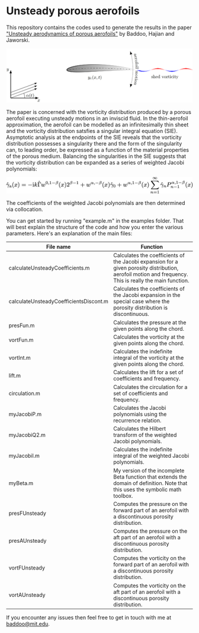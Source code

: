 # Unsteady porous aerofoils

This repository contains the codes used to generate the results in the paper
["Unsteady aerodynamics of porous aerofoils"](https://www.cambridge.org/core/journals/journal-of-fluid-mechanics/article/abs/unsteady-aerodynamics-of-porous-aerofoils/9F7A28838D1EEB585B73E127164DCBA5) by Baddoo, Hajian and Jaworski.

<p align="center">
<img src="figure.png" width="800">
</p>

The paper is concerned with the vorticity distribution produced by a porous aerofoil executing unsteady motions in an inviscid fluid.
In the thin-aerofoil approximation, the aerofoil can be modelled as an infinitesimally thin sheet and the vorticity distribution satsfies 
a singular integral equation (SIE).
Asymptotic analysis at the endpoints of the SIE reveals that the vorticity distribution possesses a singularity there and the form of 
the singularity can, to leading order, be expressed as a function of the material properties of the porous medium.
Balancing the singularities in the SIE suggests that the vorticity distribution can be expanded as a series of weighted Jacobi polynomials:

<p align="center">
<img src="equation.jpeg" width="800">
</p>

The coefficients of the weighted Jacobi polynomials are then determined via collocation.

You can get started by running "example.m" in the examples folder.
That will best explain the structure of the code and how you enter the various parameters.
Here's an explanation of the main files:

File name | Function
------------ | -------------
calculateUnsteadyCoefficients.m | Calculates the coefficients of the Jacobi expansion for a given porosity distribution, aerofoil motion and frequency. This is really the main function.
calculateUnsteadyCoefficientsDiscont.m | Calculates the coefficients of the Jacobi expansion in the special case where the porosity distribution is discontinuous.
presFun.m | Calculates the pressure at the given points along the chord.
vortFun.m | Calculates the vorticity at the given points along the chord.
vortInt.m | Calculates the indefinite integral of the vorticity at the given points along the chord.
lift.m | Calculates the lift for a set of coefficients and frequency.
circulation.m | Calculates the circulation for a set of coefficients and frequency.
myJacobiP.m | Calculates the Jacobi polynomials using the recurrence relation.
myJacobiQ2.m | Calculates the Hilbert transform of the weighted Jacobi polynomials.
myJacobiI.m | Calculates the indefinite integral of the weighted Jacobi polynomials.
myBeta.m | My version of the incomplete Beta function that extends the domain of definition. Note that this uses the symbolic math toolbox. 
presFUnsteady | Computes the pressure on the forward part of an aerofoil with a discontinuous porosity distribution.
presAUnsteady | Computes the pressure on the aft part of an aerofoil with a discontinuous porosity distribution.
vortFUnsteady | Computes the vorticity on the forward part of an aerofoil with a discontinuous porosity distribution.
vortAUnsteady | Computes the vorticity on the aft part of an aerofoil with a discontinuous porosity distribution.

If you encounter any issues then feel free to get in touch with me at [baddoo@mit.edu](baddoo@mit.edu).
